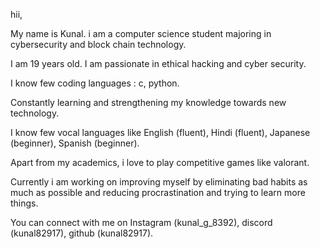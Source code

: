 hii,

My name is Kunal. i am a computer science student majoring in cybersecurity and block chain technology. 

I am 19 years old. I am passionate in ethical hacking and cyber security. 

I know few coding languages : c, python. 

Constantly learning and strengthening my knowledge towards new technology. 

I know few vocal languages like English (fluent), Hindi (fluent), Japanese (beginner), Spanish (beginner).

Apart from my academics, i love to play competitive games like valorant. 

Currently i am working on improving myself by eliminating bad habits as much as possible and reducing procrastination and trying to learn more things. 

You can connect with me on Instagram (kunal_g_8392), discord (kunal82917), github (kunal82917).

